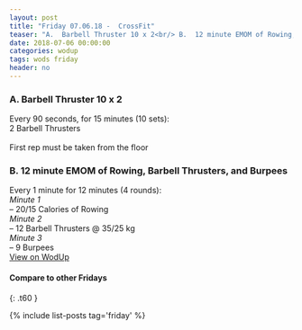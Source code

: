 ```yaml
---
layout: post
title: "Friday 07.06.18 -  CrossFit"
teaser: "A.  Barbell Thruster 10 x 2<br/> B.  12 minute EMOM of Rowing, Barbell Thrusters, and Burpees"
date: 2018-07-06 00:00:00
categories: wodup
tags: wods friday
header: no
---
```



<h3>A.  Barbell Thruster 10 x 2</h3>
Every 90 seconds, for 15 minutes (10 sets):<br/>2 Barbell Thrusters<br/><br/>First rep must be taken from the floor
<h3>B.  12 minute EMOM of Rowing, Barbell Thrusters, and Burpees</h3>
Every 1 minute for 12 minutes (4 rounds):<br/><em>Minute 1</em><br/>– 20/15 Calories of Rowing<br/><em>Minute 2</em><br/>– 12 Barbell Thrusters @ 35/25 kg<br/><em>Minute 3</em><br/>– 9 Burpees<br/>
<a href="https://www.wodup.com/gyms/asphodel/wods/7300" target="blank">View on WodUp</a>


#### Compare to other Fridays
{: .t60 }

{% include list-posts tag='friday' %}